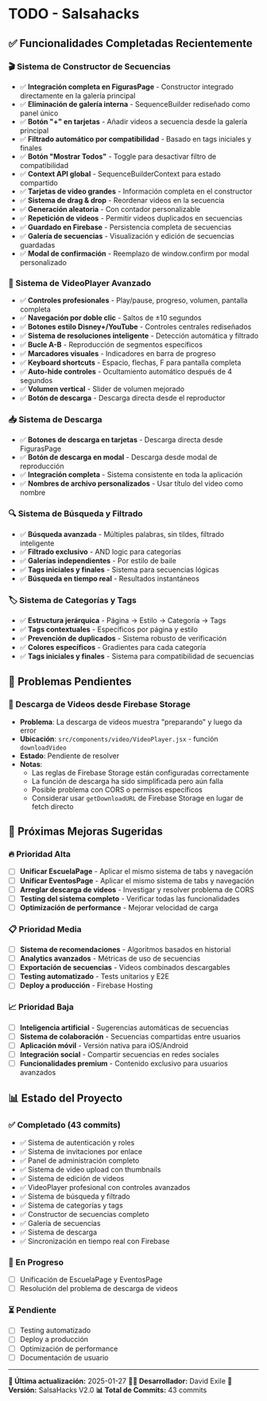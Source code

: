 # TODO - Salsahacks

## ✅ Funcionalidades Completadas Recientemente

### 🎬 Sistema de Constructor de Secuencias
- ✅ **Integración completa en FigurasPage** - Constructor integrado directamente en la galería principal
- ✅ **Eliminación de galería interna** - SequenceBuilder rediseñado como panel único
- ✅ **Botón "+" en tarjetas** - Añadir videos a secuencia desde la galería principal
- ✅ **Filtrado automático por compatibilidad** - Basado en tags iniciales y finales
- ✅ **Botón "Mostrar Todos"** - Toggle para desactivar filtro de compatibilidad
- ✅ **Context API global** - SequenceBuilderContext para estado compartido
- ✅ **Tarjetas de video grandes** - Información completa en el constructor
- ✅ **Sistema de drag & drop** - Reordenar videos en la secuencia
- ✅ **Generación aleatoria** - Con contador personalizable
- ✅ **Repetición de videos** - Permitir videos duplicados en secuencias
- ✅ **Guardado en Firebase** - Persistencia completa de secuencias
- ✅ **Galería de secuencias** - Visualización y edición de secuencias guardadas
- ✅ **Modal de confirmación** - Reemplazo de window.confirm por modal personalizado

### 🎥 Sistema de VideoPlayer Avanzado
- ✅ **Controles profesionales** - Play/pause, progreso, volumen, pantalla completa
- ✅ **Navegación por doble clic** - Saltos de ±10 segundos
- ✅ **Botones estilo Disney+/YouTube** - Controles centrales rediseñados
- ✅ **Sistema de resoluciones inteligente** - Detección automática y filtrado
- ✅ **Bucle A-B** - Reproducción de segmentos específicos
- ✅ **Marcadores visuales** - Indicadores en barra de progreso
- ✅ **Keyboard shortcuts** - Espacio, flechas, F para pantalla completa
- ✅ **Auto-hide controles** - Ocultamiento automático después de 4 segundos
- ✅ **Volumen vertical** - Slider de volumen mejorado
- ✅ **Botón de descarga** - Descarga directa desde el reproductor

### 📥 Sistema de Descarga
- ✅ **Botones de descarga en tarjetas** - Descarga directa desde FigurasPage
- ✅ **Botón de descarga en modal** - Descarga desde modal de reproducción
- ✅ **Integración completa** - Sistema consistente en toda la aplicación
- ✅ **Nombres de archivo personalizados** - Usar título del video como nombre

### 🔍 Sistema de Búsqueda y Filtrado
- ✅ **Búsqueda avanzada** - Múltiples palabras, sin tildes, filtrado inteligente
- ✅ **Filtrado exclusivo** - AND logic para categorías
- ✅ **Galerías independientes** - Por estilo de baile
- ✅ **Tags iniciales y finales** - Sistema para secuencias lógicas
- ✅ **Búsqueda en tiempo real** - Resultados instantáneos

### 🏷️ Sistema de Categorías y Tags
- ✅ **Estructura jerárquica** - Página → Estilo → Categoría → Tags
- ✅ **Tags contextuales** - Específicos por página y estilo
- ✅ **Prevención de duplicados** - Sistema robusto de verificación
- ✅ **Colores específicos** - Gradientes para cada categoría
- ✅ **Tags iniciales y finales** - Sistema para compatibilidad de secuencias

## 🔴 Problemas Pendientes

### 🔴 Descarga de Videos desde Firebase Storage
- **Problema**: La descarga de videos muestra "preparando" y luego da error
- **Ubicación**: `src/components/video/VideoPlayer.jsx` - función `downloadVideo`
- **Estado**: Pendiente de resolver
- **Notas**: 
  - Las reglas de Firebase Storage están configuradas correctamente
  - La función de descarga ha sido simplificada pero aún falla
  - Posible problema con CORS o permisos específicos
  - Considerar usar `getDownloadURL` de Firebase Storage en lugar de fetch directo

## 🚀 Próximas Mejoras Sugeridas

### 🔥 Prioridad Alta
- [ ] **Unificar EscuelaPage** - Aplicar el mismo sistema de tabs y navegación
- [ ] **Unificar EventosPage** - Aplicar el mismo sistema de tabs y navegación
- [ ] **Arreglar descarga de videos** - Investigar y resolver problema de CORS
- [ ] **Testing del sistema completo** - Verificar todas las funcionalidades
- [ ] **Optimización de performance** - Mejorar velocidad de carga

### 📋 Prioridad Media
- [ ] **Sistema de recomendaciones** - Algoritmos basados en historial
- [ ] **Analytics avanzados** - Métricas de uso de secuencias
- [ ] **Exportación de secuencias** - Videos combinados descargables
- [ ] **Testing automatizado** - Tests unitarios y E2E
- [ ] **Deploy a producción** - Firebase Hosting

### 📈 Prioridad Baja
- [ ] **Inteligencia artificial** - Sugerencias automáticas de secuencias
- [ ] **Sistema de colaboración** - Secuencias compartidas entre usuarios
- [ ] **Aplicación móvil** - Versión nativa para iOS/Android
- [ ] **Integración social** - Compartir secuencias en redes sociales
- [ ] **Funcionalidades premium** - Contenido exclusivo para usuarios avanzados

## 📊 Estado del Proyecto

### ✅ Completado (43 commits)
- ✅ Sistema de autenticación y roles
- ✅ Sistema de invitaciones por enlace
- ✅ Panel de administración completo
- ✅ Sistema de video upload con thumbnails
- ✅ Sistema de edición de videos
- ✅ VideoPlayer profesional con controles avanzados
- ✅ Sistema de búsqueda y filtrado
- ✅ Sistema de categorías y tags
- ✅ Constructor de secuencias completo
- ✅ Galería de secuencias
- ✅ Sistema de descarga
- ✅ Sincronización en tiempo real con Firebase

### 🔄 En Progreso
- [ ] Unificación de EscuelaPage y EventosPage
- [ ] Resolución del problema de descarga de videos

### ⏳ Pendiente
- [ ] Testing automatizado
- [ ] Deploy a producción
- [ ] Optimización de performance
- [ ] Documentación de usuario

---

**📝 Última actualización:** 2025-01-27
**👨‍💻 Desarrollador:** David Exile
**🎯 Versión:** SalsaHacks V2.0
**📊 Total de Commits:** 43 commits 
